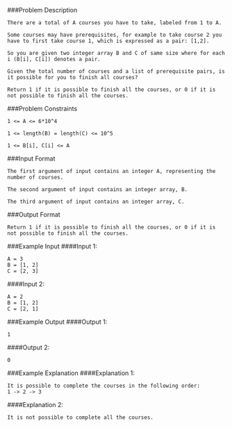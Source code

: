 ###Problem Description
```
There are a total of A courses you have to take, labeled from 1 to A.

Some courses may have prerequisites, for example to take course 2 you have to first take course 1, which is expressed as a pair: [1,2].

So you are given two integer array B and C of same size where for each i (B[i], C[i]) denotes a pair.

Given the total number of courses and a list of prerequisite pairs, is it possible for you to finish all courses?

Return 1 if it is possible to finish all the courses, or 0 if it is not possible to finish all the courses.
```


###Problem Constraints
```
1 <= A <= 6*10^4

1 <= length(B) = length(C) <= 10^5

1 <= B[i], C[i] <= A
```


###Input Format
```
The first argument of input contains an integer A, representing the number of courses.

The second argument of input contains an integer array, B.

The third argument of input contains an integer array, C.
```


###Output Format
```
Return 1 if it is possible to finish all the courses, or 0 if it is not possible to finish all the courses.
```



###Example Input
####Input 1:

```
A = 3
B = [1, 2]
C = [2, 3]
```
####Input 2:

```
A = 2
B = [1, 2]
C = [2, 1]
```

###Example Output
####Output 1:

```
1
```
####Output 2:

```
0
```


###Example Explanation
####Explanation 1:

```
It is possible to complete the courses in the following order:
1 -> 2 -> 3
```
####Explanation 2:

```
It is not possible to complete all the courses.
```
